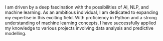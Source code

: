 I am driven by a deep fascination with the possibilities of AI, NLP, and machine learning. As an ambitious individual, I am dedicated to expanding my expertise in this exciting field. With proficiency in Python and a strong understanding of machine learning concepts, I have successfully applied my knowledge to various projects involving data analysis and predictive modelling.

